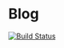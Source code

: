 # Blog

[![Build Status](https://travis-ci.org/marush-in/blog.svg?branch=master)](https://travis-ci.org/marush-in/blog)
